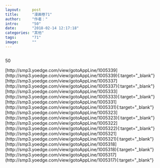 ```yaml
---
layout:     post
title:      "漫画卷71"
author:     "作者："
intro:      "50"
date:       "2018-02-14 12:17:18"
categories: "其他"
tags:       "71"
image:      ""
---
```

<div style="text-align: center">
<p><img src=""/></p>
</div>
<p class="post-meta">
<span>50</span>
</p>
[http://smp3.yoedge.com/view/gotoAppLine/1005339](http://smp3.yoedge.com/view/gotoAppLine/1005339){:target="_blank"}
[http://smp3.yoedge.com/view/gotoAppLine/1005337](http://smp3.yoedge.com/view/gotoAppLine/1005337){:target="_blank"}
[http://smp3.yoedge.com/view/gotoAppLine/1005333](http://smp3.yoedge.com/view/gotoAppLine/1005333){:target="_blank"}
[http://smp3.yoedge.com/view/gotoAppLine/1005331](http://smp3.yoedge.com/view/gotoAppLine/1005331){:target="_blank"}
[http://smp3.yoedge.com/view/gotoAppLine/1005323](http://smp3.yoedge.com/view/gotoAppLine/1005323){:target="_blank"}
[http://smp3.yoedge.com/view/gotoAppLine/1005322](http://smp3.yoedge.com/view/gotoAppLine/1005322){:target="_blank"}
[http://smp3.yoedge.com/view/gotoAppLine/1005321](http://smp3.yoedge.com/view/gotoAppLine/1005321){:target="_blank"}
[http://smp3.yoedge.com/view/gotoAppLine/1005318](http://smp3.yoedge.com/view/gotoAppLine/1005318){:target="_blank"}
[http://smp3.yoedge.com/view/gotoAppLine/1005317](http://smp3.yoedge.com/view/gotoAppLine/1005317){:target="_blank"}



